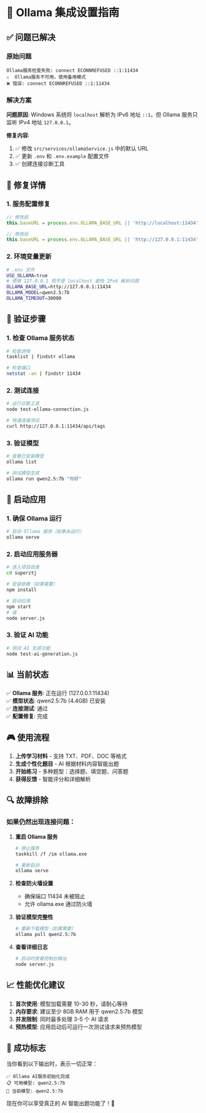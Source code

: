 # 🚀 Ollama 集成设置指南

## ✅ 问题已解决

### 原始问题
```
Ollama服务检查失败: connect ECONNREFUSED ::1:11434
⚠️  Ollama服务不可用，使用备用模式
❌ 错误: connect ECONNREFUSED ::1:11434
```

### 解决方案
**问题原因**: Windows 系统将 `localhost` 解析为 IPv6 地址 `::1`，但 Ollama 服务只监听 IPv4 地址 `127.0.0.1`。

**修复内容**:
1. ✅ 修改 `src/services/ollamaService.js` 中的默认 URL
2. ✅ 更新 `.env` 和 `.env.example` 配置文件
3. ✅ 创建连接诊断工具

## 🔧 修复详情

### 1. 服务配置修复
```javascript
// 修改前
this.baseURL = process.env.OLLAMA_BASE_URL || 'http://localhost:11434';

// 修改后  
this.baseURL = process.env.OLLAMA_BASE_URL || 'http://127.0.0.1:11434';
```

### 2. 环境变量更新
```bash
# .env 文件
USE_OLLAMA=true
# 使用 127.0.0.1 而不是 localhost 避免 IPv6 解析问题
OLLAMA_BASE_URL=http://127.0.0.1:11434
OLLAMA_MODEL=qwen2.5:7b
OLLAMA_TIMEOUT=30000
```

## 🎯 验证步骤

### 1. 检查 Ollama 服务状态
```bash
# 检查进程
tasklist | findstr ollama

# 检查端口
netstat -an | findstr 11434
```

### 2. 测试连接
```bash
# 运行诊断工具
node test-ollama-connection.js

# 快速连接测试
curl http://127.0.0.1:11434/api/tags
```

### 3. 验证模型
```bash
# 查看已安装模型
ollama list

# 测试模型生成
ollama run qwen2.5:7b "你好"
```

## 🚀 启动应用

### 1. 确保 Ollama 运行
```bash
# 启动 Ollama 服务（如果未运行）
ollama serve
```

### 2. 启动应用服务器
```bash
# 进入项目目录
cd superztj

# 安装依赖（如果需要）
npm install

# 启动应用
npm start
# 或
node server.js
```

### 3. 验证 AI 功能
```bash
# 测试 AI 生成功能
node test-ai-generation.js
```

## 📊 当前状态

✅ **Ollama 服务**: 正在运行 (127.0.0.1:11434)  
✅ **模型状态**: qwen2.5:7b (4.4GB) 已安装  
✅ **连接测试**: 通过  
✅ **配置修复**: 完成  

## 🎮 使用流程

1. **上传学习材料** - 支持 TXT、PDF、DOC 等格式
2. **生成个性化题目** - AI 根据材料内容智能出题
3. **开始练习** - 多种题型：选择题、填空题、问答题
4. **获得反馈** - 智能评分和详细解析

## 🔍 故障排除

### 如果仍然出现连接问题：

1. **重启 Ollama 服务**
   ```bash
   # 停止服务
   taskkill /f /im ollama.exe
   
   # 重新启动
   ollama serve
   ```

2. **检查防火墙设置**
   - 确保端口 11434 未被阻止
   - 允许 ollama.exe 通过防火墙

3. **验证模型完整性**
   ```bash
   # 重新下载模型（如果需要）
   ollama pull qwen2.5:7b
   ```

4. **查看详细日志**
   ```bash
   # 启动时查看控制台输出
   node server.js
   ```

## 📈 性能优化建议

1. **首次使用**: 模型加载需要 10-30 秒，请耐心等待
2. **内存要求**: 建议至少 8GB RAM 用于 qwen2.5:7b 模型
3. **并发限制**: 同时最多处理 3-5 个 AI 请求
4. **预热模型**: 应用启动后可运行一次测试请求来预热模型

## 🎉 成功标志

当你看到以下输出时，表示一切正常：
```
✅ Ollama AI服务初始化完成
📋 可用模型: qwen2.5:7b
🎯 当前模型: qwen2.5:7b
```

现在你可以享受真正的 AI 智能出题功能了！🚀